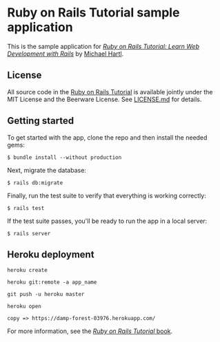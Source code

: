 # Ruby on Rails Tutorial sample application

This is the sample application for
[*Ruby on Rails Tutorial:
Learn Web Development with Rails*](https://www.railstutorial.org/)
by [Michael Hartl](http://www.michaelhartl.com/).

## License

All source code in the [Ruby on Rails Tutorial](https://www.railstutorial.org/)
is available jointly under the MIT License and the Beerware License. See
[LICENSE.md](LICENSE.md) for details.

## Getting started

To get started with the app, clone the repo and then install the needed gems:

```
$ bundle install --without production
```

Next, migrate the database:

```
$ rails db:migrate
```

Finally, run the test suite to verify that everything is working correctly:

```
$ rails test
```

If the test suite passes, you'll be ready to run the app in a local server:

```
$ rails server
```
## Heroku deployment 

```
heroku create
```
```
heroku git:remote -a app_name
```
```
git push -u heroku master
```
```
heroku open
```

```
copy => https://damp-forest-03976.herokuapp.com/
```

For more information, see the
[*Ruby on Rails Tutorial* book](https://www.railstutorial.org/book).
